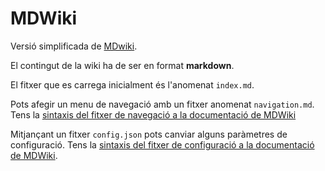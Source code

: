 # MDWiki

Versió simplificada de [MDwiki](https://github.com/Dynalon/mdwiki).

El contingut de la wiki ha de ser en format **markdown**.

El fitxer que es carrega inicialment és l'anomenat `index.md`.

Pots afegir un menu de navegació amb un fitxer anomenat `navigation.md`. Tens la [sintaxis del fitxer de navegació a la documentació de MDWiki](http://dynalon.github.io/mdwiki/#!quickstart.md#Adding_a_navigation)

Mitjançant un fitxer `config.json` pots canviar alguns paràmetres de configuració. Tens la [sintaxis del fitxer de configuració a la documentació de MDWiki](http://dynalon.github.io/mdwiki/#!customizing.md#Configuration).
